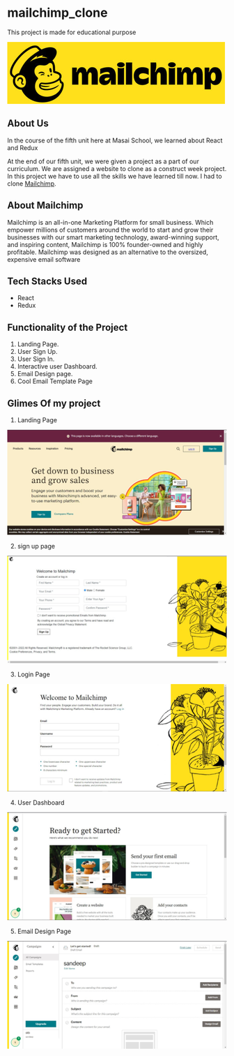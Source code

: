 # mailchimp_clone
This project is made for educational purpose

<img src="readme images/logo.jpg"/>


## About Us
In the course of the fifth unit here at Masai School, we learned about React and Redux

At the end of our fifth unit, we were given a project as a part of our curriculum. We are assigned a website to clone as a construct week project. In this project we have to use all the skills we have learned till now. I had to clone [Mailchimp](https://mailchimp.com/).

## About Mailchimp
Mailchimp is an all-in-one Marketing Platform for small business. Which empower millions of customers around the world to start and grow their businesses with our smart marketing technology, award-winning support, and inspiring content, Mailchimp is 100% founder-owned and highly profitable. Mailchimp was designed as an alternative to the oversized, expensive email software

## Tech Stacks Used
- React
- Redux

## Functionality of the Project
1. Landing Page.
2. User Sign Up.
3. User Sign In.
4. Interactive user Dashboard.
5. Email Design page.
6. Cool Email Template Page

## Glimes Of my project

1. Landing Page

<img src="./readme images/img1.jpg"/>

2. sign up page

<img src="./readme images/img2.jpg"/>

3. Login Page

<img src="./readme images/img3.jpg"/>

4. User Dashboard

<img src="./readme images/img4.jpg"/>

5. Email Design Page

<img src="./readme images/img5.jpg"/>
